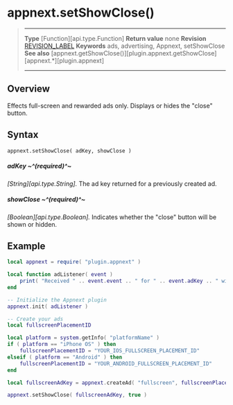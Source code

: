 # appnext.setShowClose()

> --------------------- ------------------------------------------------------------------------------------------
> __Type__              [Function][api.type.Function]
> __Return value__      none
> __Revision__          [REVISION_LABEL](REVISION_URL)
> __Keywords__          ads, advertising, Appnext, setShowClose
> __See also__          [appnext.getShowClose()][plugin.appnext.getShowClose]
>						[appnext.*][plugin.appnext]
> --------------------- ------------------------------------------------------------------------------------------


## Overview

Effects full-screen and rewarded ads only. Displays or hides the "close" button.


## Syntax

	appnext.setShowClose( adKey, showClose )

##### adKey ~^(required)^~
_[String][api.type.String]._ The ad key returned for a previously created ad.

##### showClose ~^(required)^~
_[Boolean][api.type.Boolean]._ Indicates whether the "close" button will be shown or hidden.


## Example

``````lua
local appnext = require( "plugin.appnext" )

local function adListener( event )
	print( "Received " .. event.event .. " for " .. event.adKey .. " with message: " .. event.message )
end

-- Initialize the Appnext plugin
appnext.init( adListener )

-- Create your ads
local fullscreenPlacementID

local platform = system.getInfo( "platformName" )
if ( platform == "iPhone OS" ) then
    fullscreenPlacementID = "YOUR_IOS_FULLSCREEN_PLACEMENT_ID"
elseif ( platform == "Android" ) then
    fullscreenPlacementID = "YOUR_ANDROID_FULLSCREEN_PLACEMENT_ID"
end

local fullscreenAdKey = appnext.createAd( "fullscreen", fullscreenPlacementID )

appnext.setShowClose( fullscreenAdKey, true )
``````
